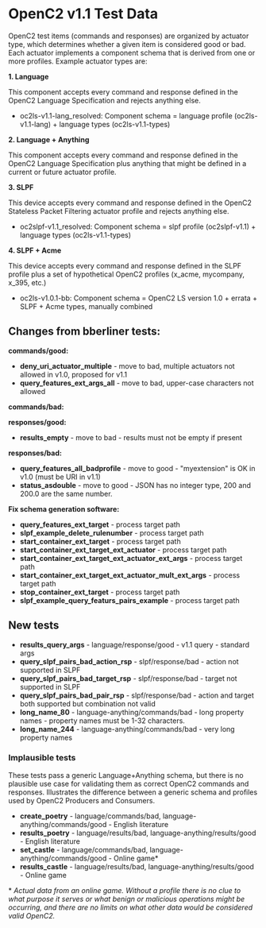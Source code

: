# OpenC2 v1.1 Test Data

OpenC2 test items (commands and responses) are organized by actuator type, which determines whether a given item
is considered good or bad. Each actuator implements a component schema that is derived from one or more profiles.
Example actuator types are:

**1. Language**

This component accepts every command and response defined in the OpenC2 Language Specification and rejects anything else.

* oc2ls-v1.1-lang_resolved: Component schema = language profile (oc2ls-v1.1-lang) + language types (oc2ls-v1.1-types)

**2. Language + Anything**

This component accepts every command and response defined in the OpenC2 Language Specification plus anything that
might be defined in a current or future actuator profile.

**3. SLPF**

This device accepts every command and response defined in the OpenC2 Stateless Packet Filtering actuator profile
and rejects anything else.

* oc2slpf-v1.1_resolved: Component schema = slpf profile (oc2slpf-v1.1) + language types (oc2ls-v1.1-types)

**4. SLPF + Acme**

This device accepts every command and response defined in the SLPF profile plus a set of hypothetical OpenC2
profiles (x_acme, mycompany, x_395, etc.)

* oc2ls-v1.0.1-bb: Component schema = OpenC2 LS version 1.0 + errata + SLPF + Acme types, manually combined

## Changes from bberliner tests:
**commands/good:**  
* **deny_uri_actuator_multiple** - move to bad, multiple actuators not allowed in v1.0, proposed for v1.1
* **query_features_ext_args_all** - move to bad, upper-case characters not allowed

**commands/bad:**  

**responses/good:**  
* **results_empty** - move to bad - results must not be empty if present

**responses/bad:**  
* **query_features_all_badprofile** - move to good - "myextension" is OK in v1.0 (must be URI in v1.1)
* **status_asdouble** - move to good - JSON has no integer type, 200 and 200.0 are the same number.

**Fix schema generation software:**  
* **query_features_ext_target** - process target path
* **slpf_example_delete_rulenumber** - process target path
* **start_container_ext_target** - process target path
* **start_container_ext_target_ext_actuator** - process target path
* **start_container_ext_target_ext_actuator_ext_args** - process target path
* **start_container_ext_target_ext_actuator_mult_ext_args** - process target path
* **stop_container_ext_target** - process target path
* **slpf_example_query_featurs_pairs_example** - process target path

## New tests
* **results_query_args** - language/response/good - v1.1 query - standard args
* **query_slpf_pairs_bad_action_rsp** - slpf/response/bad - action not supported in SLPF
* **query_slpf_pairs_bad_target_rsp** - slpf/response/bad - target not supported in SLPF
* **query_slpf_pairs_bad_pair_rsp** - slpf/response/bad - action and target both supported but combination not valid
* **long_name_80** - language-anything/commands/bad - long property names - property names must be 1-32 characters.
* **long_name_244** - language-anything/commands/bad - very long property names

### Implausible tests
These tests pass a generic Language+Anything schema, but there is no plausible use case for validating them
as correct OpenC2 commands and responses.
Illustrates the difference between a generic schema and profiles used by OpenC2 Producers and Consumers.
* **create_poetry** - language/commands/bad, language-anything/commands/good - English literature
* **results_poetry** - language/results/bad, language-anything/results/good - English literature
* **set_castle** - language/commands/bad, language-anything/commands/good - Online game*
* **results_castle** - language/results/bad, language-anything/results/good - Online game

\* *Actual data from an online game.  Without a profile there is no*
*clue to what purpose it serves or what benign or malicious operations might be occurring,*
*and there are no limits on what other data would be considered valid OpenC2.*